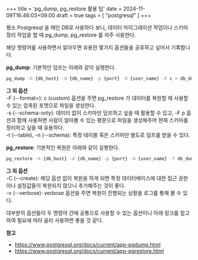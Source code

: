 +++
title = 'pg_dump, pg_restore 활용 팁'
date = 2024-11-09T16:46:03+09:00
draft = true
tags = [
    "postgresql"
]
+++

평소 Postgresql 을 메인 DB로 사용하다 보니, 데이터 마이그레이션 작업이나 스키마 정리 작업을 할 때 pg_dump, pg_restore 를 자주 사용한다.

해당 명령어를 사용하면서 알아두면 유용한 몇가지 옵션들을 공유하고 싶어서 기록합니다.

**pg_dump**: 기본적인 덤프는 아래와 같이 실행한다.
```bash
pg_dump -h {db_host} -d {db_name} -p {port} -U {user_name} -F c > db_dump.sql
```
**그 외 옵션**<br>
-F (--format=): c (custom) 옵션을 주면 pg_restore 가 데이터를 복원할 때 사용할 수 있는 압축된 포맷으로 파일을 생성한다.<br>
-s (--schema-only): 데이터 없이 스키마만 덤프하고 싶을 때 활용할 수 있고, -F p 옵션과 함께 사용하면 사람이 알아볼 수 있는 평문으로 파일을 생성해주어 현재 스키마를 정리하고 싶을 때 유용하다.<br>
-t (--table), -n (--schema): 특정 테이블 혹은 스키마만 별도로 덤프를 받을 수 있다.


**pg_restore**: 기본적인 복원은 아래와 같이 실행한다.
```bash
pg_restore -h {db_host} -d {db_name} -p {port} -U {user_name} -f db_dump.sql
```
**그 외 옵션**<br>
-C (--create): 해당 옵션 없이 복원을 하게 되면 특정 데이터베이스에 대한 접근 권한이나 설정값들이 복원되지 않으니 추가해주는 것이 좋다.<br>
-v (--verbose): verbose 옵션을 주면 복원이 진행되는 상황을 로그를 통해 볼 수 있다.

대부분의 옵션들이 두 명령어 간에 공통으로 사용할 수 있는 옵션이니 아래 링크를 참고하여 필요에 따라 골라 사용하면 좋을 것 같다.

**참고**
- https://www.postgresql.org/docs/current/app-pgdump.html
- https://www.postgresql.org/docs/current/app-pgrestore.html


